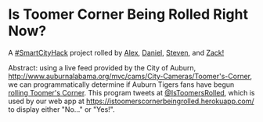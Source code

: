 # Is Toomer Corner Being Rolled Right Now?

A [#SmartCityHack](http://www.global.datafest.net/) project rolled by
[Alex](http://github.com/redxaxder),
[Daniel](http://github.com/friedbrice),
[Steven](http://github.com/StevenClontz),
and [Zack!](http://github.com/ZSarver)

Abstract: using a live feed provided by the City of Auburn,
<http://www.auburnalabama.org/mvc/cams/City-Cameras/Toomer's-Corner>,
we can programmatically determine if Auburn Tigers fans have begun
[rolling Toomer's Corner](http://en.wikipedia.org/wiki/Auburn_University_traditions#Toomer.27s_Corner).
This program tweets at
[@IsToomersRolled](https://twitter.com/IsToomersRolled),
which is used by our web app at
<https://istoomerscornerbeingrolled.herokuapp.com/> to display
either "No..." or "Yes!".